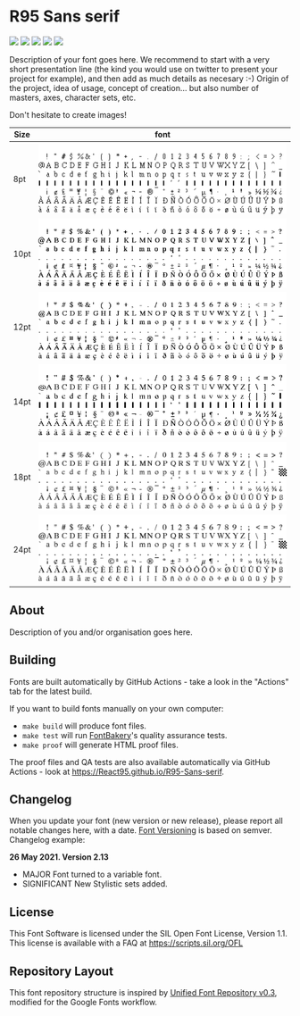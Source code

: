 # R95 Sans serif

[![][fontbakery]](https://React95.github.io/R95-Sans-serif/fontbakery/fontbakery-report.html)
[![][universal]](https://React95.github.io/R95-Sans-serif/fontbakery/fontbakery-report.html)
[![][gf profile]](https://React95.github.io/R95-Sans-serif/fontbakery/fontbakery-report.html)
[![][outline correctness]](https://React95.github.io/R95-Sans-serif/fontbakery/fontbakery-report.html)
[![][shaping]](https://React95.github.io/R95-Sans-serif/fontbakery/fontbakery-report.html)

[fontbakery]: https://img.shields.io/endpoint?url=https%3A%2F%2Fraw.githubusercontent.com%2FReact95%2FR95-Sans-serif%2Fgh-pages%2Fbadges%2Foverall.json
[gf profile]: https://img.shields.io/endpoint?url=https%3A%2F%2Fraw.githubusercontent.com%2FReact95%2FR95-Sans-serif%2Fgh-pages%2Fbadges%2FGoogleFonts.json
[outline correctness]: https://img.shields.io/endpoint?url=https%3A%2F%2Fraw.githubusercontent.com%2FReact95%2FR95-Sans-serif%2Fgh-pages%2Fbadges%2FOutlineCorrectnessChecks.json
[shaping]: https://img.shields.io/endpoint?url=https%3A%2F%2Fraw.githubusercontent.com%2FReact95%2FR95-Sans-serif%2Fgh-pages%2Fbadges%2FShapingChecks.json
[universal]: https://img.shields.io/endpoint?url=https%3A%2F%2Fraw.githubusercontent.com%2FReact95%2FR95-Sans-serif%2Fgh-pages%2Fbadges%2FUniversal.json

Description of your font goes here. We recommend to start with a very short presentation line (the kind you would use on twitter to present your project for example), and then add as much details as necesary :-) Origin of the project, idea of usage, concept of creation… but also number of masters, axes, character sets, etc.

Don't hesitate to create images!

| Size | font                                      |
| ---- | ----------------------------------------- |
| 8pt  | ![8pt](./sources/8pt/MS%20Serif_8.png)    |
| 10pt | ![10pt](./sources/10pt/MS%20Serif_10.png) |
| 12pt | ![12pt](./sources/12pt/MS%20Serif_12.png) |
| 14pt | ![14pt](./sources/14pt/MS%20Serif_14.png) |
| 18pt | ![18pt](./sources/18pt/MS%20Serif_18.png) |
| 24pt | ![24pt](./sources/24pt/MS%20Serif_24.png) |

## About

Description of you and/or organisation goes here.

## Building

Fonts are built automatically by GitHub Actions - take a look in the "Actions" tab for the latest build.

If you want to build fonts manually on your own computer:

- `make build` will produce font files.
- `make test` will run [FontBakery](https://github.com/googlefonts/fontbakery)'s quality assurance tests.
- `make proof` will generate HTML proof files.

The proof files and QA tests are also available automatically via GitHub Actions - look at https://React95.github.io/R95-Sans-serif.

## Changelog

When you update your font (new version or new release), please report all notable changes here, with a date.
[Font Versioning](https://github.com/googlefonts/gf-docs/tree/main/Spec#font-versioning) is based on semver.
Changelog example:

**26 May 2021. Version 2.13**

- MAJOR Font turned to a variable font.
- SIGNIFICANT New Stylistic sets added.

## License

This Font Software is licensed under the SIL Open Font License, Version 1.1.
This license is available with a FAQ at
https://scripts.sil.org/OFL

## Repository Layout

This font repository structure is inspired by [Unified Font Repository v0.3](https://github.com/unified-font-repository/Unified-Font-Repository), modified for the Google Fonts workflow.
